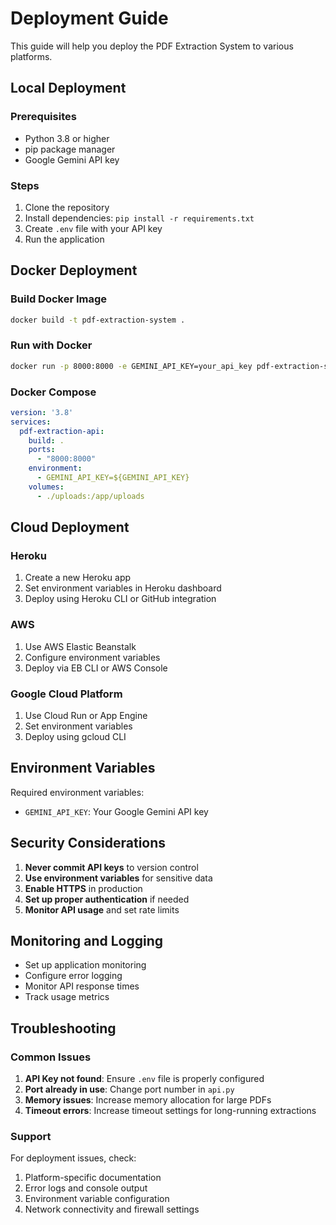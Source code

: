 # Deployment Guide

This guide will help you deploy the PDF Extraction System to various platforms.

## Local Deployment

### Prerequisites
- Python 3.8 or higher
- pip package manager
- Google Gemini API key

### Steps
1. Clone the repository
2. Install dependencies: `pip install -r requirements.txt`
3. Create `.env` file with your API key
4. Run the application

## Docker Deployment

### Build Docker Image
```bash
docker build -t pdf-extraction-system .
```

### Run with Docker
```bash
docker run -p 8000:8000 -e GEMINI_API_KEY=your_api_key pdf-extraction-system
```

### Docker Compose
```yaml
version: '3.8'
services:
  pdf-extraction-api:
    build: .
    ports:
      - "8000:8000"
    environment:
      - GEMINI_API_KEY=${GEMINI_API_KEY}
    volumes:
      - ./uploads:/app/uploads
```

## Cloud Deployment

### Heroku
1. Create a new Heroku app
2. Set environment variables in Heroku dashboard
3. Deploy using Heroku CLI or GitHub integration

### AWS
1. Use AWS Elastic Beanstalk
2. Configure environment variables
3. Deploy via EB CLI or AWS Console

### Google Cloud Platform
1. Use Cloud Run or App Engine
2. Set environment variables
3. Deploy using gcloud CLI

## Environment Variables

Required environment variables:
- `GEMINI_API_KEY`: Your Google Gemini API key

## Security Considerations

1. **Never commit API keys** to version control
2. **Use environment variables** for sensitive data
3. **Enable HTTPS** in production
4. **Set up proper authentication** if needed
5. **Monitor API usage** and set rate limits

## Monitoring and Logging

- Set up application monitoring
- Configure error logging
- Monitor API response times
- Track usage metrics

## Troubleshooting

### Common Issues
1. **API Key not found**: Ensure `.env` file is properly configured
2. **Port already in use**: Change port number in `api.py`
3. **Memory issues**: Increase memory allocation for large PDFs
4. **Timeout errors**: Increase timeout settings for long-running extractions

### Support
For deployment issues, check:
1. Platform-specific documentation
2. Error logs and console output
3. Environment variable configuration
4. Network connectivity and firewall settings
